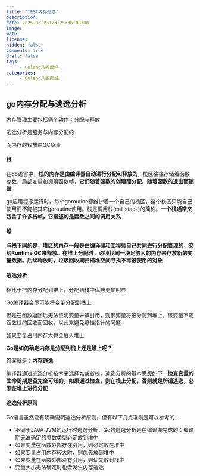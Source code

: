 ```yaml
---
title: "TEST内存逃逸"
description: 
date: 2025-03-23T23:25:36+08:00
image: 
math: 
license: 
hidden: false
comments: true
draft: false
tags:   
     - Golang八股面经
categories:
     - Golang八股面经
---
```


## go内存分配与逃逸分析

内存管理主要包括俩个动作：分配与释放

逃逸分析是服务与内存分配的

而内存的释放由GC负责

#### 栈

在go语言中，**栈的内存是由编译器自动进行分配和释放的**，栈区往往存储着函数参数，局部变量和调用函数帧，**它们随着函数的创建而分配，随着函数的退出而销毁**

go应用程序运行时，每个goroutine都维护着一个自己的栈区，这个栈区只能自己使用而不能被其它goroutine使用。栈是调用栈(call stack)的简称。**一个栈通常又包含了许多栈帧，它描述的是函数之间的调用关系**

#### 堆

**与栈不同的是，堆区的内存一般是由编译器和工程师自己共同进行分配管理的，交给Runtime GC来释放。在堆上分配时，必须找到一块足够大的内存来存放新的变量数据。后续释放时，垃圾回收期扫描堆空间寻找不再被使用的对象**

#### 逃逸分析

相比于把内存分配到堆上，分配到栈中优势更加明显

Go编译器会尽可能将变量分配到栈上

但是在函数返回后无法证明变量未被引用，则该变量将被分配到堆上，该变量不随函数栈的回收而回收，以此来避免悬挂指针的问题

如果变量占用内存大也会放入堆上

**Go是如何确定内存是分配到栈上还是堆上呢？**

答案就是：**内存逃逸**

编译器通过逃逸分析技术来选择堆或者栈，逃逸分析的基本思想如下：**检查变量的生命周期是否完全可知的，如果通过检查，则在栈上分配，否则就是所谓逃逸，必须在堆上进行分配**

#### 逃逸分析原则

Go语言虽然没有明确说明逃逸分析原则，但有以下几点准则是可以参考的：

- 不同于JAVA JVM的运行时逃逸分析，Go的逃逸分析是在编译期完成的：编译期无法确定的参数类型必定放到堆中
- 如果变量在函数外部存在引用，则必定放在堆中
- 如果变量占用内存较大时，则优先放到堆中
- 如果变量在函数外部没有引用，则优先放到栈中
- 变量大小无法确定时也会发生内存逃逸
